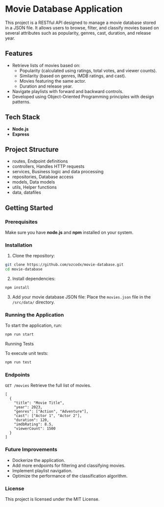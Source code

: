 # Movie Database Application

This project is a RESTful API designed to manage a movie database stored in a JSON file. It allows users to browse, filter, and classify movies based on several attributes such as popularity, genres, cast, duration, and release year.

## Features
- Retrieve lists of movies based on:
  - Popularity (calculated using ratings, total votes, and viewer counts).
  - Similarity (based on genres, IMDB ratings, and cast).
  - Movies featuring the same actor.
  - Duration and release year.
- Navigate playlists with forward and backward controls.
- Developed using Object-Oriented Programming principles with design patterns.

## Tech Stack
- **Node.js**
- **Express**

## Project Structure

* routes, Endpoint definitions
* controllers, Handles HTTP requests
* services, Business logic and data processing
* repositories, Database access
* models, Data models
* utils, Helper functions
* data, datafiles

## Getting Started

### Prerequisites
Make sure you have **node.js** and **npm** installed on your system.

### Installation
1. Clone the repository:
```bash
git clone https://github.com/ozcodx/movie-database.git
cd movie-database
```

2. Install dependencies:
```bash
npm install
```

3. Add your movie database JSON file:
Place the `movies.json` file in the `/src/data/` directory.

### Running the Application
To start the application, run:
```bash
npm run start
```

Running Tests

To execute unit tests:
```bash
npm run test
```

### Endpoints

`GET /movies`
Retrieve the full list of movies.

```
[
  {
    "title": "Movie Title",
    "year": 2023,
    "genres": ["Action", "Adventure"],
    "cast": ["Actor 1", "Actor 2"],
    "duration": 120,
    "imdbRating": 8.5,
    "viewerCount": 1500
  }
]
```

### Future Improvements

- Dockerize the application.
- Add more endpoints for filtering and classifying movies.
- Implement playlist navigation.
- Optimize the performance of the classification algorithm.

### License

This project is licensed under the MIT License.

